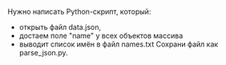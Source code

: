 Нужно написать Python-скрипт, который:

- открыть файл data.json,
- достаем поле "name" у всех объектов массива
- выводит список имён в файл names.txt
  Сохрани файл как parse_json.py.
